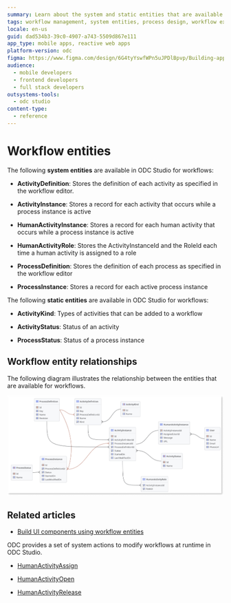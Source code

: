 ```yaml
---
summary: Learn about the system and static entities that are available in ODC Studio for workflows
tags: workflow management, system entities, process design, workflow execution, workflow automation
locale: en-us
guid: dad534b3-39c0-4907-a743-5509d867e111
app_type: mobile apps, reactive web apps
platform-version: odc
figma: https://www.figma.com/design/6G4tyYswfWPn5uJPDlBpvp/Building-apps?node-id=6233-7
audience:
  - mobile developers
  - frontend developers
  - full stack developers
outsystems-tools:
  - odc studio
content-type:
  - reference
---
```


# Workflow entities

The following **system entities** are available in ODC Studio for workflows:


* **ActivityDefinition**: Stores the definition of each activity as specified in the workflow editor.

* **ActivityInstance**: Stores a record for each activity that occurs while a process instance is active

* **HumanActivityInstance**: Stores a record for each human activity that occurs while a process instance is active
  
* **HumanActivityRole**: Stores the ActivityInstanceId and the RoleId each time a human activity is assigned to a role

* **ProcessDefinition**: Stores the definition of each process as specified in the workflow editor

* **ProcessInstance**: Stores a record for each active process instance

The following **static entities** are available in ODC Studio for workflows:

* **ActivityKind**: Types of activities that can be added to a workflow

* **ActivityStatus**: Status of an activity 

* **ProcessStatus**: Status of a process instance 

## Workflow entity relationships 

The following diagram illustrates the relationship between the entities that are available for workflows. 
                                                                       
![Diagram illustrating the relationships between workflow entities](images/workflow-entities-odcs.png "Workflow entity relationships")

## Related articles

* [Build UI components using workflow entities](filter-workflows.md)

ODC provides a set of system actions to modify workflows at runtime in ODC Studio. 

* [HumanActivityAssign](../../reference/system-actions/workflows.md#humanactivityassign)

* [HumanActivityOpen](../../reference/system-actions/workflows.md#humanactivityopen)

* [HumanActivityRelease](../../reference/system-actions/workflows.md#humanactivityrelease)



